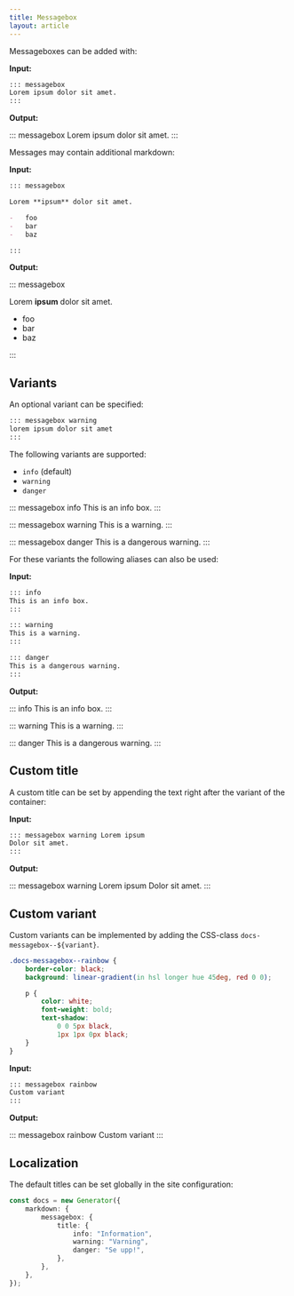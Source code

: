 ```yaml
---
title: Messagebox
layout: article
---
```


Messageboxes can be added with:

**Input:**

```md
::: messagebox
Lorem ipsum dolor sit amet.
:::
```

**Output:**

::: messagebox
Lorem ipsum dolor sit amet.
:::

Messages may contain additional markdown:

**Input:**

```md
::: messagebox

Lorem **ipsum** dolor sit amet.

-   foo
-   bar
-   baz

:::
```

**Output:**

::: messagebox

Lorem **ipsum** dolor sit amet.

-   foo
-   bar
-   baz

:::

## Variants

An optional variant can be specified:

```md
::: messagebox warning
lorem ipsum dolor sit amet
:::
```

The following variants are supported:

-   `info` (default)
-   `warning`
-   `danger`

::: messagebox info
This is an info box.
:::

::: messagebox warning
This is a warning.
:::

::: messagebox danger
This is a dangerous warning.
:::

For these variants the following aliases can also be used:

**Input:**

```md
::: info
This is an info box.
:::

::: warning
This is a warning.
:::

::: danger
This is a dangerous warning.
:::
```

**Output:**

::: info
This is an info box.
:::

::: warning
This is a warning.
:::

::: danger
This is a dangerous warning.
:::

## Custom title

A custom title can be set by appending the text right after the variant of the container:

**Input:**

```md
::: messagebox warning Lorem ipsum
Dolor sit amet.
:::
```

**Output:**

::: messagebox warning Lorem ipsum
Dolor sit amet.
:::

## Custom variant

Custom variants can be implemented by adding the CSS-class `docs-messagebox--${variant}`.

```css
.docs-messagebox--rainbow {
    border-color: black;
    background: linear-gradient(in hsl longer hue 45deg, red 0 0);

    p {
        color: white;
        font-weight: bold;
        text-shadow:
            0 0 5px black,
            1px 1px 0px black;
    }
}
```

**Input:**

```md
::: messagebox rainbow
Custom variant
:::
```

<style>
.docs-messagebox--rainbow {
    border-color: black;
    background: linear-gradient(in hsl longer hue 45deg, red 0 0);

    p {
        color: white;
        font-weight: bold;
        text-shadow:
            0 0 5px black,
            1px 1px 0px black;
    }
}
</style>

**Output:**

::: messagebox rainbow
Custom variant
:::

## Localization

The default titles can be set globally in the site configuration:

```ts
const docs = new Generator({
    markdown: {
        messagebox: {
            title: {
                info: "Information",
                warning: "Varning",
                danger: "Se upp!",
            },
        },
    },
});
```
